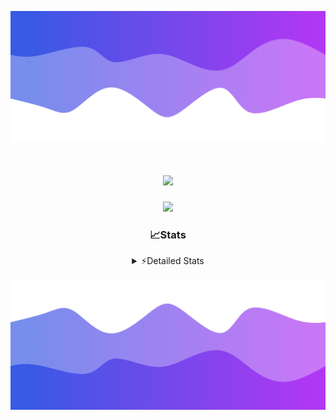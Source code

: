![Header](./header.png)
<div align="center">

<h1 align="center">
  <a href="https://git.io/typing-svg">
    <img src="https://readme-typing-svg.herokuapp.com/?lines=Hello,+There!+%F0%9F%91%8B;This+is+chicho.;Owner+on+Ocean;&center=true&size=25">
  </a>
</h1>
  
<p align="center">
  <img src="https://lanyard.cnrad.dev/api/852683595378196480" />
</p>

### 📈Stats
<details>
    <summary> ⚡Detailed Stats</summary>
    <br/>

<!--START_SECTION:waka-->
![Code Time](http://img.shields.io/badge/Code%20Time-1%2C055%20hrs%204%20mins-blue)

![Profile Views](http://img.shields.io/badge/Profile%20Views-0-blue)

**🐱 My GitHub Data** 

> 📦 188.8 kB Used in GitHub's Storage 
 > 
> 🏆 0 Contributions in the Year 2025
 > 
> 🚫 Not Opted to Hire
 > 
> 📜 15 Public Repositories 
 > 
> 🔑 13 Private Repositories 
 > 
**I'm a Night 🦉** 

```text
🌞 Morning                24 commits          █░░░░░░░░░░░░░░░░░░░░░░░░   04.51 % 
🌆 Daytime                72 commits          ███░░░░░░░░░░░░░░░░░░░░░░   13.53 % 
🌃 Evening                238 commits         ███████████░░░░░░░░░░░░░░   44.74 % 
🌙 Night                  198 commits         █████████░░░░░░░░░░░░░░░░   37.22 % 
```
📅 **I'm Most Productive on Friday** 

```text
Monday                   28 commits          █░░░░░░░░░░░░░░░░░░░░░░░░   05.26 % 
Tuesday                  115 commits         █████░░░░░░░░░░░░░░░░░░░░   21.62 % 
Wednesday                83 commits          ████░░░░░░░░░░░░░░░░░░░░░   15.60 % 
Thursday                 71 commits          ███░░░░░░░░░░░░░░░░░░░░░░   13.35 % 
Friday                   126 commits         ██████░░░░░░░░░░░░░░░░░░░   23.68 % 
Saturday                 61 commits          ███░░░░░░░░░░░░░░░░░░░░░░   11.47 % 
Sunday                   48 commits          ██░░░░░░░░░░░░░░░░░░░░░░░   09.02 % 
```


📊 **This Week I Spent My Time On** 

```text
🕑︎ Time Zone: America/Argentina/Buenos_Aires

💬 Programming Languages: 
TypeScript               17 hrs 32 mins      ████████████████████████░   94.64 % 
JSON                     22 mins             ░░░░░░░░░░░░░░░░░░░░░░░░░   01.99 % 
Python                   21 mins             ░░░░░░░░░░░░░░░░░░░░░░░░░   01.92 % 
JavaScript               9 mins              ░░░░░░░░░░░░░░░░░░░░░░░░░   00.82 % 
Other                    7 mins              ░░░░░░░░░░░░░░░░░░░░░░░░░   00.63 % 

🔥 Editors: 
Cursor                   18 hrs 31 mins      █████████████████████████   100.00 % 

🐱‍💻 Projects: 
ocean-backend            18 hrs 31 mins      █████████████████████████   100.00 % 

💻 Operating System: 
Windows                  18 hrs 31 mins      █████████████████████████   100.00 % 
```

**I Mostly Code in JavaScript** 

```text
JavaScript               8 repos             ██████░░░░░░░░░░░░░░░░░░░   24.24 % 
HTML                     7 repos             █████░░░░░░░░░░░░░░░░░░░░   21.21 % 
TypeScript               4 repos             ███░░░░░░░░░░░░░░░░░░░░░░   12.12 % 
Astro                    2 repos             ██░░░░░░░░░░░░░░░░░░░░░░░   06.06 % 
SCSS                     1 repo              █░░░░░░░░░░░░░░░░░░░░░░░░   03.03 % 
```




 Last Updated on 12/02/2025 20:17:49 UTC
<!--END_SECTION:waka-->
</details>

![Footer](./footer.png)
